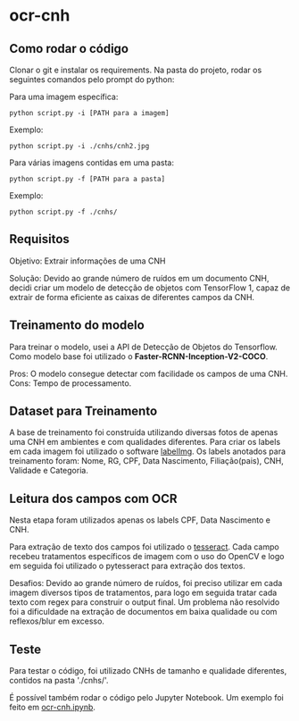 # ocr-cnh

## Como rodar o código
Clonar o git e instalar os requirements. Na pasta do projeto, rodar os seguintes comandos pelo prompt do python:

Para uma imagem específica:
```
python script.py -i [PATH para a imagem]
```
Exemplo:
```
python script.py -i ./cnhs/cnh2.jpg
```

Para várias imagens contidas em uma pasta:
```
python script.py -f [PATH para a pasta]
```
Exemplo:
```
python script.py -f ./cnhs/
```

## Requisitos
Objetivo: Extrair informações de uma CNH

Solução: Devido ao grande número de ruídos em um documento CNH, decidi criar um modelo de detecção de objetos com TensorFlow 1, capaz de extrair de forma eficiente as caixas de diferentes campos da CNH.

## Treinamento do modelo
Para treinar o modelo, usei a API de Detecção de Objetos do Tensorflow. Como modelo base foi utilizado o <b>Faster-RCNN-Inception-V2-COCO</b>.

Pros: O modelo consegue detectar com facilidade os campos de uma CNH.
Cons: Tempo de processamento.

## Dataset para Treinamento
A base de treinamento foi construída utilizando diversas fotos de apenas uma CNH em ambientes e com qualidades diferentes. Para criar os labels em cada imagem foi utilizado o software <a href="https://github.com/tzutalin/labelImg">labelImg</a>. Os labels anotados para treinamento foram: Nome, RG, CPF, Data Nascimento, Filiação(pais), CNH, Validade e Categoria.

## Leitura dos campos com OCR
Nesta etapa foram utilizados apenas os labels CPF, Data Nascimento e CNH.

Para extração de texto dos campos foi utilizado o <a href="https://github.com/tesseract-ocr/tesseract">tesseract</a>. Cada campo recebeu tratamentos específicos de imagem com o uso do OpenCV e logo em seguida foi utilizado o pytesseract para extração dos textos.

Desafios: Devido ao grande número de ruídos, foi preciso utilizar em cada imagem diversos tipos de tratamentos, para logo em seguida tratar cada texto com regex para construir o output final. Um problema não resolvido foi a dificuldade na extração de documentos em baixa qualidade ou com reflexos/blur em excesso.

## Teste
Para testar o código, foi utilizado CNHs de tamanho e qualidade diferentes, contidos na pasta './cnhs/'.

É possível também rodar o código pelo Jupyter Notebook. Um exemplo foi feito em <a href="https://github.com/Diegobm99/ocr-cnh/blob/master/ocr-cnh.ipynb">ocr-cnh.ipynb</a>.
